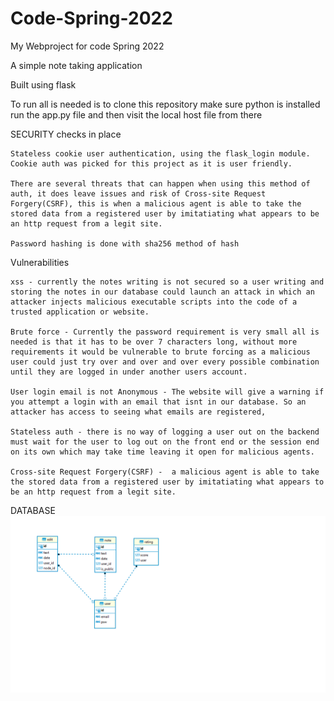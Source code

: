 # Code-Spring-2022
My Webproject for code Spring 2022

A simple note taking application

Built using flask

To run all is needed is to clone this repository
make sure python is installed
run the app.py file and then visit the local host file from there

SECURITY checks in place

    Stateless cookie user authentication, using the flask_login module.
    Cookie auth was picked for this project as it is user friendly.

    There are several threats that can happen when using this method of auth, it does leave issues and risk of Cross-site Request Forgery(CSRF), this is when a malicious agent is able to take the stored data from a registered user by imitatiating what appears to be an http request from a legit site.

    Password hashing is done with sha256 method of hash


Vulnerabilities

    xss - currently the notes writing is not secured so a user writing and storing the notes in our database could launch an attack in which an attacker injects malicious executable scripts into the code of a trusted application or website.

    Brute force - Currently the password requirement is very small all is needed is that it has to be over 7 characters long, without more requirements it would be vulnerable to brute forcing as a malicious user could just try over and over and over every possible combination until they are logged in under another users account.

    User login email is not Anonymous - The website will give a warning if you attempt a login with an email that isnt in our database. So an attacker has access to seeing what emails are registered,

    Stateless auth - there is no way of logging a user out on the backend must wait for the user to log out on the front end or the session end on its own which may take time leaving it open for malicious agents.

    Cross-site Request Forgery(CSRF) -  a malicious agent is able to take the stored data from a registered user by imitatiating what appears to be an http request from a legit site.


DATABASE
![](images/database.png)